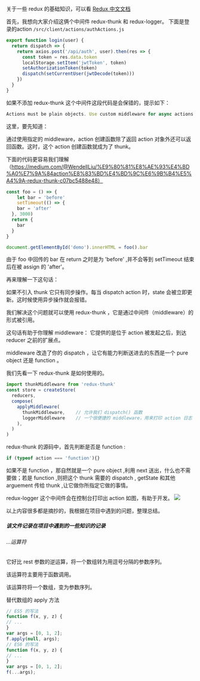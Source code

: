 关于一些 redux 的基础知识，可以看 [Redux 中文文档](http://cn.redux.js.org/docs/introduction/Motivation.html)

首先，我想向大家介绍这俩个中间件 redux-thunk 和 redux-logger。
下面是登录的action `/src/client/actions/authActions.js`
```js
export function login(user) {
  return dispatch => {
    return axios.post('/api/auth', user).then(res => {
      const token = res.data.token
      localStorage.setItem('jwtToken', token)
      setAuthorizationToken(token)
      dispatch(setCurrentUser(jwtDecode(token)))
    })
  }
}
```
如果不添加 redux-thunk 这个中间件这段代码是会保错的，提示如下：
```js
Actions must be plain objects. Use custom middleware for async actions.
```
这里，要先知道：

通过使用指定的 middleware，action 创建函数除了返回 action 对象外还可以返回函数。这时，这个 action 创建函数就成为了 thunk。

下面的代码更容易我们理解（https://medium.com/@WendellLiu/%E9%80%81%E8%AE%93%E4%BD%A0%E7%9A%84action%E8%83%BD%E4%BD%9C%E6%9B%B4%E5%A4%9A-redux-thunk-c07bc5488e48）
```js
const foo = () => {
	let bar = 'before'
	setTimeout(() => {
    bar = 'after'
  }, 3000)
  return {
  	bar
  }
}

document.getElementById('demo').innerHTML = foo().bar
```
由于 foo 中回传的 bar 在 return 之时是为 'before' ,并不会等到 setTimeout 结束后在被 assign 的 'after'。

再来理解一下这句话：

如果不引入 thunk 它只有同步操作。每当 dispatch action 时，state 会被立即更新。这时候使用异步操作就会报错。

我们解决这个问题就可以使用 redux-thunk ，它是通过中间件（middleware）的形式被引用。

这句话有助于你理解 middleware： 它提供的是位于 action 被发起之后，到达 reducer 之前的扩展点。

middleware 改造了你的 dispatch ，让它有能力判断送进去的东西是一个 pure object 还是 function 。

我们先看一下 redux-thunk 是如何使用的。
```js
import thunkMiddleware from 'redux-thunk'
const store = createStore(
  reducers,
  compose(
    applyMiddleware(
      thunkMiddleware,    // 允许我们 dispatch() 函数
      loggerMiddleware    // 一个很便捷的 middleware，用来打印 action 日志
    ),
  )
)
```

redux-thunk 的源码中，首先判断是否是 function :
```js
if (typeof action === 'function'){}
```
如果不是 function ，那自然就是一个 pure object ,利用 next 送出，什么也不需要做；若是 function ,则把这个 thunk 需要的 dispatch , getState 和其他 arguement 传给 thunk ,让它做你所指定它做的事情。

redux-logger 这个中间件会在控制台打印出 action 如图，有助于开发。
![](http://cdn.tycocn.com/react-login.png)


以上内容很多都是摘抄的，我根据在项目中遇到的问题，整理总结。


##### 该文件记录在项目中遇到的一些知识的记录
###### ...运算符
它好比 rest 参数的逆运算，将一个数组转为用逗号分隔的参数序列。

该运算符主要用于函数调用。

该运算符将一个数组，变为参数序列。

替代数组的 apply 方法
```js
// ES5 的写法  
function f(x, y, z) {  
// ...  
}  
var args = [0, 1, 2];  
f.apply(null, args);  
// ES6 的写法  
function f(x, y, z) {  
// ...  
}  
var args = [0, 1, 2];  
f(...args);
```
